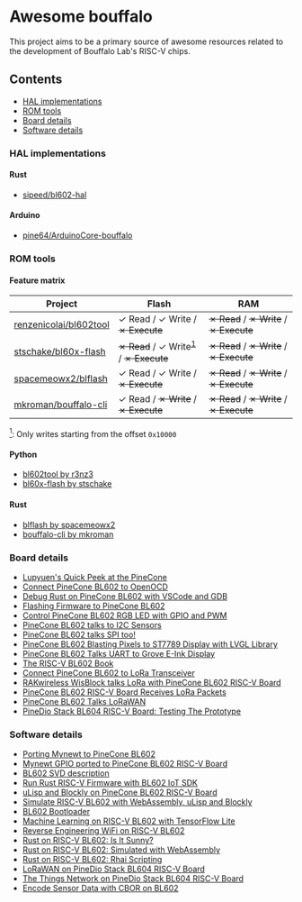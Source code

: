 # Awesome bouffalo

This project aims to be a primary source of awesome resources related to
the development of Bouffalo Lab's RISC-V chips.

## Contents

* [HAL implementations](#hal-implementations)
* [ROM tools](#rom-tools)
* [Board details](#board-details)
* [Software details](#software-details)

### HAL implementations

#### Rust
* [sipeed/bl602-hal](https://github.com/sipeed/bl602-hal)

#### Arduino
* [pine64/ArduinoCore-bouffalo](https://github.com/pine64/ArduinoCore-bouffalo)

### ROM tools

#### Feature matrix

| Project                           | Flash                                                   | RAM                                      |
|-----------------------------------|---------------------------------------------------------|------------------------------------------|
| [renzenicolai/bl602tool]          | ✓ Read / ✓ Write / ~~✗ Execute~~                        | ~~✗ Read~~ / ~~✗ Write~~ / ~~✗ Execute~~ |
| [stschake/bl60x-flash]            | ~~✗ Read~~ / ✓ Write<sup>[1](#f1)</sup> / ~~✗ Execute~~ | ~~✗ Read~~ / ~~✗ Write~~ / ~~✗ Execute~~ |
| [spacemeowx2/blflash]             | ✓ Read / ✓ Write / ~~✗ Execute~~                        | ~~✗ Read~~ / ~~✗ Write~~ / ~~✗ Execute~~ |
| [mkroman/bouffalo-cli]            | ✓ Read / ~~✗ Write~~ / ~~✗ Execute~~                    | ~~✗ Read~~ / ~~✗ Write~~ / ~~✗ Execute~~ |

<a name="f1" href="#f1"><sup>1</sup></a>: Only writes starting from the offset `0x10000`

#### Python
* [bl602tool by r3nz3][renzenicolai/bl602tool]
* [bl60x-flash by stschake][stschake/bl60x-flash]

[renzenicolai/bl602tool]: https://github.com/renzenicolai/bl602tool
[stschake/bl60x-flash]: https://github.com/stschake/bl60x-flash

#### Rust
* [blflash by spacemeowx2][spacemeowx2/blflash]
* [bouffalo-cli by mkroman][mkroman/bouffalo-cli]

[spacemeowx2/blflash]: https://github.com/spacemeowx2/blflash
[mkroman/bouffalo-cli]: https://github.com/mkroman/bouffalo-cli

### Board details

* [Lupyuen's Quick Peek at the PineCone](https://lupyuen.github.io/articles/pinecone)
* [Connect PineCone BL602 to OpenOCD](https://lupyuen.github.io/articles/openocd)
* [Debug Rust on PineCone BL602 with VSCode and GDB](https://lupyuen.github.io/articles/debug)
* [Flashing Firmware to PineCone BL602](https://lupyuen.github.io/articles/flash)
* [Control PineCone BL602 RGB LED with GPIO and PWM](https://lupyuen.github.io/articles/led)
* [PineCone BL602 talks to I2C Sensors](https://lupyuen.github.io/articles/i2c)
* [PineCone BL602 talks SPI too!](https://lupyuen.github.io/articles/spi)
* [PineCone BL602 Blasting Pixels to ST7789 Display with LVGL Library](https://lupyuen.github.io/articles/display)
* [PineCone BL602 Talks UART to Grove E-Ink Display](https://lupyuen.github.io/articles/uart)
* [The RISC-V BL602 Book](https://lupyuen.github.io/articles/book)
* [Connect PineCone BL602 to LoRa Transceiver](https://lupyuen.github.io/articles/lora)
* [RAKwireless WisBlock talks LoRa with PineCone BL602 RISC-V Board](https://lupyuen.github.io/articles/wisblock)
* [PineCone BL602 RISC-V Board Receives LoRa Packets](https://lupyuen.github.io/articles/lora2)
* [PineCone BL602 Talks LoRaWAN](https://lupyuen.github.io/articles/lorawan)
* [PineDio Stack BL604 RISC-V Board: Testing The Prototype](https://lupyuen.github.io/articles/pinedio)

### Software details
* [Porting Mynewt to PineCone BL602](https://lupyuen.github.io/articles/mynewt)
* [Mynewt GPIO ported to PineCone BL602 RISC-V Board](https://lupyuen.github.io/articles/gpio)
* [BL602 SVD description](https://github.com/pine64/bl602-svd)
* [Run Rust RISC-V Firmware with BL602 IoT SDK](https://lupyuen.github.io/articles/rust)
* [uLisp and Blockly on PineCone BL602 RISC-V Board](https://lupyuen.github.io/articles/lisp)
* [Simulate RISC-V BL602 with WebAssembly, uLisp and Blockly](https://lupyuen.github.io/articles/wasm)
* [BL602 Bootloader](https://lupyuen.github.io/articles/boot)
* [Machine Learning on RISC-V BL602 with TensorFlow Lite](https://lupyuen.github.io/articles/tflite)
* [Reverse Engineering WiFi on RISC-V BL602](https://lupyuen.github.io/articles/wifi)
* [Rust on RISC-V BL602: Is It Sunny?](https://lupyuen.github.io/articles/adc)
* [Rust on RISC-V BL602: Simulated with WebAssembly](https://lupyuen.github.io/articles/rustsim)
* [Rust on RISC-V BL602: Rhai Scripting](https://lupyuen.github.io/articles/rhai)
* [LoRaWAN on PineDio Stack BL604 RISC-V Board](https://lupyuen.github.io/articles/lorawan2)
* [The Things Network on PineDio Stack BL604 RISC-V Board](https://lupyuen.github.io/articles/ttn)
* [Encode Sensor Data with CBOR on BL602](https://lupyuen.github.io/articles/cbor)
